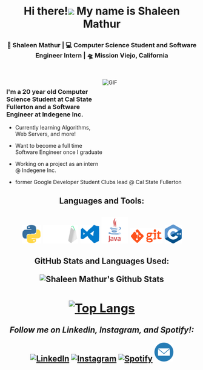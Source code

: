 # <p align="center">Hi there!<img src="https://raw.githubusercontent.com/MartinHeinz/MartinHeinz/master/wave.gif" width="30px"> My name is Shaleen Mathur</p>


<div align="center">
<h3> 🙎 Shaleen Mathur | 💻 Computer Science Student and Software Engineer Intern | 🛸 Mission Viejo, California <h3>
</div> 
 
 <div>
<h2> <h2>
  </div>
 <!--<p align = "center"> I have experience in Python, C++, Java, and many more languages and technologies! -->
<br />
<img align="right" height="250px" width="250px" alt="GIF" src="https://media3.giphy.com/media/lnaoFgGrDHnivdu5Bc/giphy.gif?cid=ecf05e476f7m7wgyqbv4iet9qcbfxykunl1rzqczitepgvsa&rid=giphy.gif&ct=s" />
<p align="center">
  <h3> I'm a 20 year old Computer Science Student at Cal State Fullerton and a Software Engineer at Indegene Inc. </h3>
</p>

 - Currently learning Algorithms, Web Servers, and more!
 
 - Want to become a full time Software Engineer once I graduate 
   
 - Working on a project as an intern @ Indegene Inc. 
 
 - former Google Developer Student Clubs lead @ Cal State Fullerton

 
 
 <!--
 - Die Hard Basketball and Los Angeles Lakers fan                           
 
 - I love playing video games on my Nintendo Switch and Xbox One
 
 - All About living life at its best.
 --->
 <!-- <img align="right" height="60px" width="80px" alt="Lakers"             src="https://raw.githubusercontent.com/shaleen23/shaleen23/master/gifs/lakers.gif" />
--->
 
<!-- <img src="https://media2.giphy.com/media/LpvRzoMpaL4FZkdXzM/giphy.gif?cid=ecf05e47jxwzxpey8zgyikbfsurn3bdsn5y25yzbiuyrnd2v&rid=giphy.gif&ct=s" alt="DSC" style="width = 60" height ="60"> --->
 
<h2> <h2>
<div align="center">
 
<h4> Languages and Tools: <h4>
 </div> 
 
 <p align = "center">
<img src="https://raw.githubusercontent.com/shaleen23/shaleen23/master/gifs/python.gif" alt="python" style="width = 50" height ="50">    
<img src="https://raw.githubusercontent.com/shaleen23/shaleen23/master/gifs/mysql.gif" alt="mysql" style="width = 50" height ="50">    
<img src="https://raw.githubusercontent.com/shaleen23/shaleen23/master/gifs/vscode.gif" alt="vscode" style="width = 50" height ="50">  
<img src="https://raw.githubusercontent.com/shaleen23/shaleen23/master/gifs/output-onlinegiftools.gif" alt="Java" style="width = 70" height ="70"> 
<img src="https://raw.githubusercontent.com/shaleen23/shaleen23/master/gifs/git.gif" alt="git" style="width = 40" height ="40">  
<img src="https://raw.githubusercontent.com/shaleen23/shaleen23/master/gifs/c++.png" alt="c++" style="width = 50" height ="50">    
<h2> <h2>
  

<!--
**shaleen23/shaleen23** is a ✨ _special_ ✨ repository because its `README.md` (this file) appears on your GitHub profile.

Here are some ideas to get you started:

- 🔭 I’m currently working on ...
- 🌱 I’m currently learning ...
- 👯 I’m looking to collaborate on ...
- 🤔 I’m looking for help with ...
- 💬 Ask me about ...
- 📫 How to reach me: ...
- 😄 Pronouns: ...
- ⚡ Fun fact: ...
-->


<div align="center" width="50">


</div>

<div align="center">

 
GitHub Stats and Languages Used: 


<img align="center" src="https://github-readme-stats.vercel.app/api?username=shaleen23&include_all_commits=true&count_private=true&show_icons=true&line_height=20&title_color=F5FF1A&icon_color=F5FF1A&text_color=F5FF1A&bg_color=0,000000,AF0000" alt="Shaleen Mathur's Github Stats">

 <br>
 
 
[![Top Langs](https://github-readme-stats.vercel.app/api/top-langs/?username=shaleen23&layout=compact&langs_count=8)](https://github.com/anuraghazra/github-readme-stats)
  <br>
---

<i>Follow me on Linkedin, Instagram, and Spotify!:</i><br>

<a href="https://www.linkedin.com/in/shaleen-mathur26" target="_blank"><img src="https://www.freeiconspng.com/thumbs/linkedin-logo-png/linkedin-logo-3.png" alt="LinkedIn" style="width = 50" height ="50"></a>
<a href="https://www.instagram.com/shaleen_26" target="_blank"><img src="https://upload.wikimedia.org/wikipedia/commons/thumb/e/e7/Instagram_logo_2016.svg/2048px-Instagram_logo_2016.svg.png" alt="Instagram" style="width = 50" height ="50"></a>
<a href="https://open.spotify.com/user/shaleen26" target="_blank"><img src="https://spotlightstudio.org/wp-content/uploads/2019/12/image-gallery-spotify-logo-21.png" alt="Spotify" style="width = 50" height ="50"></a>
<a href="mailto:shaleenmathur12@gmail.com" target="_blank"><img src="https://raw.githubusercontent.com/shaleen23/shaleen23/master/gifs/emailicon.png" alt="E-Mail" style="width = 50" height ="50"></a> 


</div>
